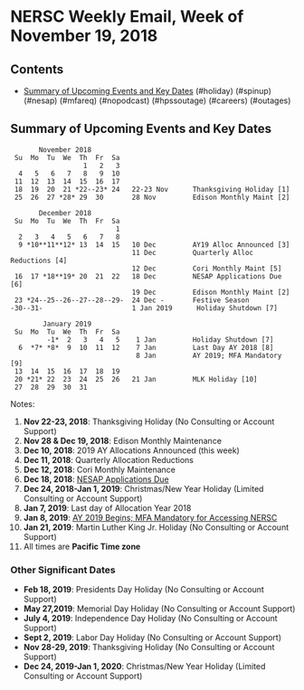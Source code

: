 # NERSC Weekly Email, Week of November 19, 2018 #

## Contents ## 

- [Summary of Upcoming Events and Key Dates](#dates)
(#holiday)
(#spinup)
(#nesap)
(#mfareq)
(#nopodcast)
(#hpssoutage)
(#careers)
(#outages)

## Summary of Upcoming Events and Key Dates <a name="dates"/> ##

           November 2018   
     Su  Mo  Tu  We  Th  Fr  Sa
                      1   2   3    
      4   5   6   7   8   9  10   
     11  12  13  14  15  16  17 
     18  19  20  21 *22--23* 24   22-23 Nov      Thanksgiving Holiday [1]
     25  26  27 *28* 29  30       28 Nov         Edison Monthly Maint [2] 

           December 2018   
     Su  Mo  Tu  We  Th  Fr  Sa
                              1 
      2   3   4   5   6   7   8 
      9 *10**11**12* 13  14  15   10 Dec         AY19 Alloc Announced [3]
                                  11 Dec         Quarterly Alloc Reductions [4]
                                  12 Dec         Cori Monthly Maint [5]
     16  17 *18**19* 20  21  22   18 Dec         NESAP Applications Due [6]
                                  19 Dec         Edison Monthly Maint [2]
     23 *24--25--26--27--28--29-  24 Dec -       Festive Season 
    -30--31-                      1 Jan 2019      Holiday Shutdown [7]

            January 2019
     Su  Mo  Tu  We  Th  Fr  Sa
             -1*  2   3   4   5    1 Jan         Holiday Shutdown [7]
      6  *7* *8*  9  10  11  12    7 Jan         Last Day AY 2018 [8] 
                                   8 Jan         AY 2019; MFA Mandatory [9] 
     13  14  15  16  17  18  19
     20 *21* 22  23  24  25  26   21 Jan         MLK Holiday [10]
     27  28  29  30  31

Notes:

1. **Nov 22-23, 2018**: Thanksgiving Holiday (No Consulting or Account Support)
2. **Nov 28 & Dec 19, 2018**: Edison Monthly Maintenance
3. **Dec 10, 2018**: 2019 AY Allocations Announced (this week)
4. **Dec 11, 2018**: Quarterly Allocation Reductions
5. **Dec 12, 2018**: Cori Monthly Maintenance
6. **Dec 18, 2018**: [NESAP Applications Due](#nesap)
7. **Dec 24, 2018-Jan 1, 2019**: Christmas/New Year Holiday (Limited Consulting or Account Support)
8. **Jan 7, 2019**: Last day of Allocation Year 2018
9. **Jan 8, 2019**: [AY 2019 Begins; MFA Mandatory for Accessing NERSC](#mfareq)
10. **Jan 21, 2019**: Martin Luther King Jr. Holiday (No Consulting or Account Support)
11. All times are **Pacific Time zone**


### Other Significant Dates ###
- **Feb 18, 2019**: Presidents Day Holiday (No Consulting or Account Support)
- **May 27,2019**: Memorial Day Holiday (No Consulting or Account Support)
- **July 4, 2019**: Independence Day Holiday (No Consulting or Account Support)
- **Sept 2, 2019**: Labor Day Holiday (No Consulting or Account Support)
- **Nov 28-29, 2019**: Thanksgiving Holiday (No Consulting or Account Support)
- **Dec 24, 2019-Jan 1, 2020**: Christmas/New Year Holiday (Limited Consulting or Account Support)


